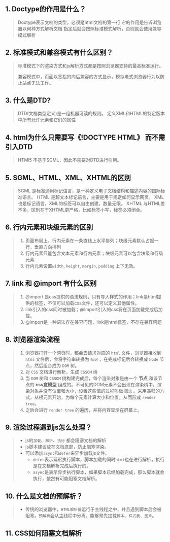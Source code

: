 ## 1. Doctype的作用是什么？
> Doctype表示文档的类型，必须是html文档的第一行
> 它的作用是告诉浏览器以何种方式解析文档
> 指定后就会按照标准模式解析，否则就会使用兼容模式解析



## 2. 标准模式和兼容模式有什么区别？

> 标准模式下的渲染方式和js解析方式都是按照浏览器支持的最高标准运行。
> 
> 兼容模式中，页面以宽松的向后兼容的方式显示，模拟老式浏览器行为以防止站点无法工作。



## 3. 什么是DTD?

> DTD(文档类型定义)是一组机器可读的规则。
> 定义XML和HTML的特定版本中所有允许元素和它们的属性



## 4. html为什么只需要写《!DOCTYPE HTML》 而不需引入DTD

> HTMl5 不基于SGML，因此不需要对DTD进行引用。



## 5. SGML、HTML、XML、XHTML的区别
> SGML 是标准通用标记语言，是一种定义电子文档结构和描述内容的国际标准语言。
> HTML 是超文本标记语言，主要是用于规定如何显示网页。
> XML 也是标记语言，XML的标签可以自由创建，数量无限。
> XHTML 与HTML差不多，区别在于XHTML更严格，比如标签小写，标签必须闭合。

## 6. 行内元素和块级元素的区别

> 1. 页面布局上，行内元素在一条直线上水平排列；块级元素默认占据一行，垂直方向排列
> 2. 行内元素只能包含文本元素和行内元素；块级元素可以包含块级和行级元素
> 3. 行内元素设置`width`,  `height`, `margin`, `padding` 上下无效。  

## 7. link 和 @import 有什么区别

> 1. @import 是css提供的语法规则，只有导入样式的作用；link是html提供的标签，不仅可以加载css文件，还可以定义其他属性。
> 2. link引入的css同时被加载；@import引入的css将在页面加载完成后加载。
> 3. @import是一种语法存在兼容问题，link是html标签，不存在兼容问题

## 8. 浏览器渲染流程

> 1. 浏览器打开一个网页时，都会去请求对应的 `html` 文件，浏览器接收到 `html` 文件后，会将字符串转换为 `标记` ，在完成标记后会转换成 `Node` 节点，然后组合成为 `DOM` 树。
> 2. 对 `CSS` 文档进行解析，生成  `CSSOM` 树
> 3. 当 `DOM` 树和 `CSSOM` 树构建完成后，每个渲染对象是由一个 **节点** 和该节点的 **css盒模型** 组成的。不可见的DOM元素不会出现在渲染树中。渲染对象并没有位置和大小，设置这些值的过程叫做 `回流` 。采用递归的方式，从根元素开始，为每个元素计算大小和位置。从而形成 `render tree`。
> 3. 之后会进行 `render tree` 的遍历，并将内容显示在屏幕上。

## 9. 渲染过程遇到js怎么处理？

> + js的`加载`、`解析`、`执行` 都会阻塞文档的解析
> + js脚本建议放在文档底部，防止阻塞渲染。
> + 可以添加`async`和`defer`来异步加载js文件。
>   + `defer`表示延迟执行脚本，脚本加载的同时`html`也在进行解析，执行是在文档解析完成后执行的。
>   + `async`是表示异步执行脚本，如果脚本已经加载完成，那么脚本就会执行，依然有可能阻塞文档解析。

## 10. 什么是文档的预解析？

> + 传统的浏览器中，`HTML解析器`运行于主线程之中，并且遇到脚本后会被阻塞。`预解析`会从主线程中分离，能够预先加载`脚本`、`样式表`、`图片`。

## 11. CSS如何阻塞文档解析

> 

